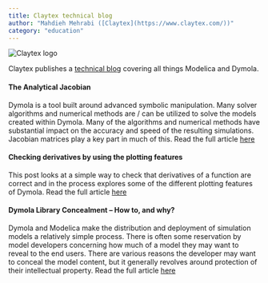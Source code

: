 ```yaml
---
title: Claytex technical blog
author: "Mahdieh Mehrabi ([Claytex](https://www.claytex.com/))"
category: "education"
---
```


![Claytex logo](https://www.claytex.com/wp-content/uploads/2016/04/claytex-logo.png "Claytex logo")

Claytex publishes a [technical blog]( https://www.claytex.com/blog/) covering all things Modelica and Dymola.  

#### The Analytical Jacobian 

Dymola is a tool built around advanced symbolic manipulation. Many solver algorithms and numerical methods are / can be utilized to solve the models created within Dymola. Many of the algorithms and numerical methods have substantial impact on the accuracy and speed of the resulting simulations. Jacobian matrices play a key part in much of this. Read the full article [here](https://www.claytex.com/tech-blog/creating-analytical-jacobians/)

#### Checking derivatives by using the plotting features

This post looks at a simple way to check that derivatives of a function are correct and in the process explores some of the different plotting features of Dymola. Read the full article [here](https://www.claytex.com/tech-blog/checking-derivatives-by-using-the-plotting-features/)

#### Dymola Library Concealment – How to, and why?

Dymola and Modelica make the distribution and deployment of simulation models a relatively simple process. There is often some reservation by model developers concerning how much of a model they may want to reveal to the end users. There are various reasons the developer may want to conceal the model content, but it generally revolves around protection of their intellectual property. Read the full article [here](https://www.claytex.com/tech-blog/dymola-library-concealment-how-to-and-why/)

